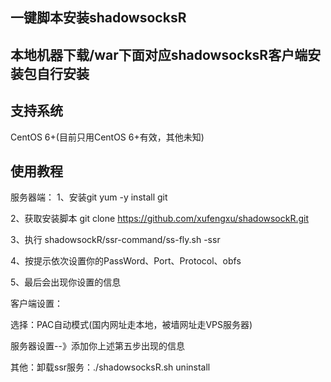 一键脚本安装shadowsocksR
---
## 本地机器下载/war下面对应shadowsocksR客户端安装包自行安装

## 支持系统
CentOS 6+(目前只用CentOS 6+有效，其他未知)

## 使用教程
服务器端：
1、安装git   yum -y install git

2、获取安装脚本  git clone https://github.com/xufengxu/shadowsockR.git

3、执行  shadowsockR/ssr-command/ss-fly.sh -ssr

4、按提示依次设置你的PassWord、Port、Protocol、obfs

5、最后会出现你设置的信息

客户端设置：

选择：PAC自动模式(国内网址走本地，被墙网址走VPS服务器)

服务器设置--》添加你上述第五步出现的信息

其他：卸载ssr服务：./shadowsocksR.sh uninstall
